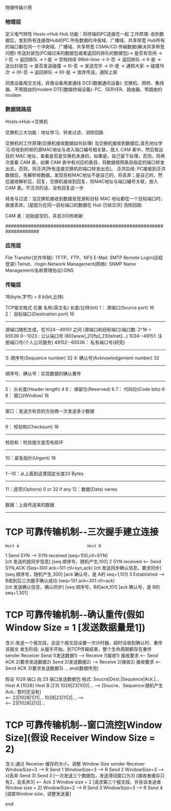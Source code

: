 物理传输介质

### 物理层
定义电气特性
Hosts->Hub
Hub
	功能：将终端的PC连接在一起
	工作原理: 收到数据后，发到所有连接改Hub的PC
	所有数据的冲突域、广播域、共享带宽
	Hub所有的端口都在同一个冲突域、广播域、共享带宽
CSMA/CD 传输数据(解决共享带宽问题)
	传送封装包(PC端过来的数据包或者返回的排队的数据包)-> 是否有空闲 -> I-否 -> 返回排队
    -> I-是 -> 空档持续 96bit-time -> II-否  -> 返回排队
    -> II-是  -> 送出封装包 -> 是否发送碰撞 -> III-否 -> 发送完毕
    -> III-是 -> 通知大家 -> 碰撞16次 -> IIII-否  -> 返回排队
    -> IIII-是 -> 放弃传送，通知上层

同类设备用交叉线，异类设备用直通线
DCE(数据通讯设备): 交换机、网桥、集线器、不带路由的modem
DTE(数据终端设备): PC、SERVER、路由器、带路由的modem
### 数据链路层
Hosts->Hub->交换机

交换机三大功能：地址学习、转发过滤、消除回路

交换机的工作原理(交换机接收数据如何处理)
当交换机接收到数据后,首先地址学习:将收到的帧的源MAC地址与进入端口编号相关联，放入 CAM 表中，然后取出目的 MAC 地址，查看是否是交换机本身的，如果是，自己留下处理，否则，将再次查看 CAM 表，如果 CAM 表中有对应的条目，将数据按照条目指定的端口转发出去，否则，将泛洪[所有连接交换机的端口转发出去]。
泛洪后续: PC接收到泛洪数据后，先解析帧数据，发现目标MAC地址不是自己的，将丢弃；是自己的，然后接收解析后，回复，交换机接收到回复，将MAC地址与端口编号关联，放入 CAM 表。不泛洪的话，没有回复这一步

转发与过滤：当交换机接收到数据发现源和目标 MAC 地址都在一个目标端口时，直接丢弃。[是因为在同一目标端口的数据在 Hub 已经泛洪]
消除回路: 

CAM 表：初始是空的，并且300秒刷新

####################################################################
### 应用层
File Transfer(文件传输): TFTP、FTP、NFS
E-Mail: SMTP
Remote Login(远程登录):Telnet、rlogin
Network Management(网络): SNMP
Name Management(名称管理协议):DNS

### 传输层
1B(byte,字节) = 8 b(bit,比特)

TCP报文格式
位置 名称(英文名) 					  长度/比特(bit)
1：	源端口(Source port)		 	  16			
2： 目标端口(Destination port)      16			
__________________________________________________________________
源端口随机生成，在1024--49151 之间
(源端口和目标端口)端口数: 2^16 = 65536
0--1023 : 		公认端口号 (80[www],21[ftp],23[telnet]...)
1024--49151:    注册端口号(个人公司服务)
49152--65536：   私有端口号(研究)
__________________________________________________________________
3:  顺序号(Sequence number)		  32
4:  确认号(Acknowledgement number) 32
__________________________________________________________________
顺序号、确认号：实现数据的确认重传
__________________________________________________________________
5： 头长度(Header length) 		  4
6： 保留位(Reserved) 				  6
7： 代码位(Code bits)				  6
8： 窗口(Window) 					  16
__________________________________________________________________
窗口：发送方和目的方协商一次发送多少数据
__________________________________________________________________
9： 校验和(Checksum) 				  16
__________________________________________________________________
校验和：检验报文是否有损坏
__________________________________________________________________
10：紧急指针(Urgent) 				  16		
__________________________________________________________________	
1--10：从上面到这里固定长度20 Bytes
__________________________________________________________________
11：选项(Options) 			0 or 32 if any
12：数据(Data) 					varies
__________________________________________________________________
数据：上层传送来的数据
__________________________________________________________________


# TCP 可靠传输机制--三次握手建立连接 
	Host A					  			Host B
1   Send SYN					-->   	SYN received
	(seq=100,ctl=SYN)  
	[ctl 发送的是同步信息]
	[seq 顺序号，随机产生,100]
2	SYN received				<--	  	Send SYN,ACK
							  			(Seq=300 ack=101 ctl=syn,ack)
							  			[ctl 发送同步确认信息，要求同步]
							  			[seq 顺序号，随机产生,300]
							  			[ack 确认号，是 A的 seq+1,101]
3	Established					-->		B收到后三次握手确认成功
	(seq=101 ack=301 ctl=ack)  
	[ctl 发送确认信息，确认同步]
	[seq 顺序号，B的ack,101]
	[ack 确认号，是 B的 seq+1,301]

# TCP 可靠传输机制--确认重传(假如Window Size = 1 [发送数据量是1])
含义:发送一个报文段，会这个报文段设置一次计时器，超时没收到确认时，重传该报文
发生阶段: 从握手开始，到TCP传输结束，整个生命周期都存在重传
	sender								Receiver
	Send 1(发送数据1)				-->		Receive 1(接收1)
	接收要求						<--		Send ACK 2(要求发送数据2)
	Send 2(发送数据2)				-->		Receive 2(接收2)
	接收要求						<--		Send ACK 3(要求发送数据3)
	...
	end(数据传完)

假设 1028 端口 向 23 端口发送数据包
格式: Soucre|Dest.|Sequence|Ack.|...
	Host A [1028] 						Host B [23]
	1028|23|10|0|...			-->	
	[Soucre、Sequence:随机产生 Ack.: 暂时还没有]	
								<--		23|1028|1|11|...
	1028|23|11|2|...			-->		
								<--		23|1028|2|12|...

# TCP 可靠传输机制--窗口流控[Window Size](假设 Receiver Window Size = 2)
含义:通过 Receiver 缓存的大小，调整 Window Size
	sender								Receiver
	WindowSize=3				-->		R
	Send 1
	WindowSize=3				-->		R
	Send 2
	WindowSize=3				-->		x(丢弃 Send 3)
	Send 3
	[一次发送三个数据包，发送滑动窗口为3]		[接收者缓存只有2，会丢弃3]
								<-- 	Ack 3
										Window size = 2
										[请求第三个报文段，并告诉发送者Window size = 2]
	WindowSize=2				-->		R
	Send 3
	WindowSize=3				-->		R
	Send 4
	[调查Window size，调整发送量]







end